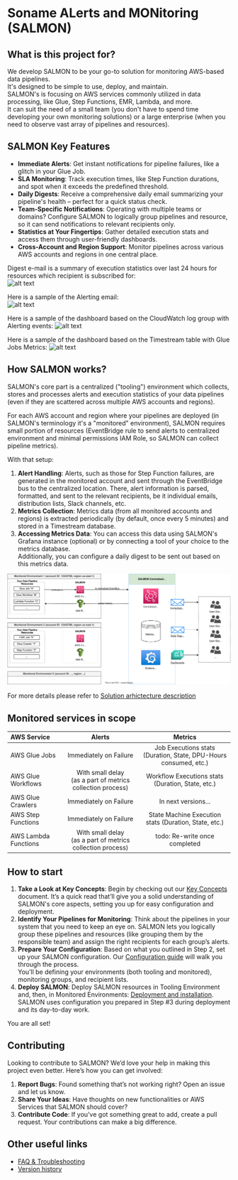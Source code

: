 # Soname ALerts and MONitoring (SALMON)

## What is this project for?

We develop SALMON to be your go-to solution for monitoring AWS-based data pipelines.  
It's designed to be simple to use, deploy, and maintain.  
SALMON's is focusing on AWS services commonly utilized in data processing, like Glue, Step Functions, EMR, Lambda, and more.  
It can suit the need of a small team (you don't have to spend time developing your own monitoring solutions) or a large enterprise (when you need to observe vast array of pipelines and resources).

## SALMON Key Features

- **Immediate Alerts**: Get instant notifications for pipeline failures, like a glitch in your Glue Job.
- **SLA Monitoring**: Track execution times, like Step Function durations, and spot when it exceeds the predefined threshold.
- **Daily Digests**: Receive a comprehensive daily email summarizing your pipeline's health – perfect for a quick status check.
- **Team-Specific Notifications**: Operating with multiple teams or domains? Configure SALMON to logically group pipelines and resource, so it can send notifications to relevant recipients only.
- **Statistics at Your Fingertips**: Gather detailed execution stats and access them through user-friendly dashboards.
- **Cross-Account and Region Support**: Monitor pipelines across various AWS accounts and regions in one central place.

Digest e-mail is a summary of execution statistics over last 24 hours for resources which recipient is subscribed for: \
![alt text](image-2.png)

Here is a sample of the Alerting email: \
![alt text](image-3.png)

Here is a sample of the dashboard based on the CloudWatch log group with Alerting events:
![alt text](image.png)

Here is a sample of the dashboard based on the Timestream table with Glue Jobs Metrics:
![alt text](image-1.png)

## How SALMON works?

SALMON's core part is a centralized ("tooling") environment which collects, stores and processes alerts and execution statistics of your data pipelines (even if they are scattered across multiple AWS accounts and regions).

For each AWS account and region where your pipelines are deployed (in SALMON's terminology it's a "monitored" environment), SALMON requires small portion of resources (EventBridge rule to send alerts to centralized environment and minimal permissions IAM Role, so SALMON can collect pipeline metrics).

With that setup:
1. **Alert Handling**: Alerts, such as those for Step Function failures, are generated in the monitored account and sent through the EventBridge bus to the centralized location. There, alert information is parsed, formatted, and sent to the relevant recipients, be it individual emails, distribution lists, Slack channels, etc.
2. **Metrics Collection**: Metrics data (from all monitored accounts and regions) is extracted periodically (by default, once every 5 minutes) and stored in a Timestream database.
3. **Accessing Metrics Data**: You can access this data using SALMON's Grafana instance (optional) or by connecting a tool of your choice to the metrics database.  
Additionally, you can configure a daily digest to be sent out based on this metrics data.

![High-Level Diagram](docs/images/high-level-diagram.svg "High-Level Diagram")

For more details please refer to [Solution arhictecture description](docs/architecture.md)

## Monitored services in scope

| AWS Service | Alerts | Metrics |
|:---|:---:|:---:|
| AWS Glue Jobs | Immediately on Failure | Job Executions stats <br/> (Duration, State, DPU-Hours consumed, etc.) |
| AWS Glue Workflows | With small delay <br/> (as a part of metrics collection process) | Workflow Executions stats <br/> (Duration, State, etc.) |
| AWS Glue Crawlers | Immediately on Failure | In next versions... |
| AWS Step Functions | Immediately on Failure | State Machine Execution stats (Duration, State, etc.) |
| AWS Lambda Functions | With small delay <br/> (as a part of metrics collection process) | todo: Re-write once completed |

## How to start

1. **Take a Look at Key Concepts**: Begin by checking out our [Key Concepts](docs/key_concepts.md) document. It’s a quick read that’ll give you a solid understanding of SALMON's core aspects, setting you up for easy configuration and deployment.
2. **Identify Your Pipelines for Monitoring**: Think about the pipelines in your system that you need to keep an eye on. SALMON lets you logically group these pipelines and resources (like grouping them by the responsible team) and assign the right recipients for each group’s alerts.
3. **Prepare Your Configuration**: Based on what you outlined in Step 2, set up your SALMON configuration. Our [Configuration guide](docs/configuration.md) will walk you through the process.  
You’ll be defining your environments (both tooling and monitored), monitoring groups, and recipient lists.
4. **Deploy SALMON**: Deploy SALMON resources in Tooling Environment and, then, in Monitored Environments: [Deployment and installation](docs/deployment.md). SALMON uses configuration you prepared in Step #3 during deployment and its day-to-day work.

You are all set!

## Contributing

Looking to contribute to SALMON? We’d love your help in making this project even better. Here’s how you can get involved:

1. **Report Bugs**: Found something that’s not working right? Open an issue and let us know. 
2. **Share Your Ideas**: Have thoughts on new functionalities or AWS Services that SALMON should cover?
3. **Contribute Code**: If you’ve got something great to add, create a pull request. Your contributions can make a big difference.

## Other useful links

* [FAQ & Troubleshooting](docs/faq.md)
* [Version history](docs/changes.txt)
